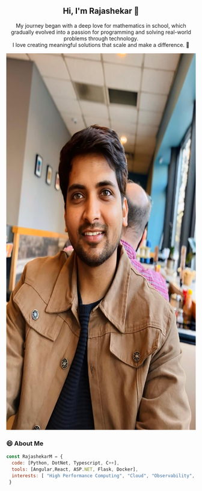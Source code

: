
<h2 align="center">Hi, I'm Rajashekar 👋</h2>

<p align="center">
  My journey began with a deep love for mathematics in school, which gradually evolved into a passion for programming and solving real-world problems through technology.
  <br>
  I love creating meaningful solutions that scale and make a difference. 🚀
</p>

  


<img src="Raj.jpg/" width = "800" height = "1000"/>

### 😄 About Me


```javascript
const RajashekarM = {
  code: [Python, DotNet, Typescript, C++],
  tools: [Angular,React, ASP.NET, Flask, Docker],
  interests: [ "High Performance Computing", "Cloud", "Observability", "Microservices", "Databases", Deep Learning],
 }
```
